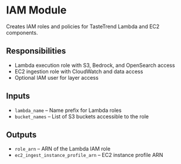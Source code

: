 # IAM Module

Creates IAM roles and policies for TasteTrend Lambda and EC2 components.

## Responsibilities
- Lambda execution role with S3, Bedrock, and OpenSearch access
- EC2 ingestion role with CloudWatch and data access
- Optional IAM user for layer access

## Inputs
- `lambda_name` – Name prefix for Lambda roles
- `bucket_names` – List of S3 buckets accessible to the role

## Outputs
- `role_arn` – ARN of the Lambda IAM role
- `ec2_ingest_instance_profile_arn` – EC2 instance profile ARN
